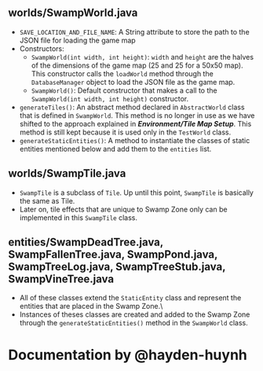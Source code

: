 ## worlds/SwampWorld.java
- `SAVE_LOCATION_AND_FILE_NAME`: A String attribute to store the path to the JSON file for loading the game map
- Constructors:
  - `SwampWorld(int width, int height)`: `width` and `height` are the halves of the dimensions of the game map (25 and 25 for a 50x50 map). This constructor calls the `loadWorld` method through the `DatabaseManager` object to load the JSON file as the game map. 
  - `SwampWorld()`: Default constructor that makes a call to the `SwampWorld(int width, int height)` constructor.
- `generateTiles()`: An abstract method declared in `AbstractWorld` class that is defined in `SwampWorld`. This method is no longer in use as we have shifted to the approach explained in ***Environment/Tile Map Setup***. This method is still kept because it is used only in the `TestWorld` class.
- `generateStaticEntities()`: A method to instantiate the classes of static entities mentioned below and add them to the `entities` list.

## worlds/SwampTile.java
- `SwampTile` is a subclass of `Tile`. Up until this point, `SwampTile` is basically the same as Tile.
- Later on, tile effects that are unique to Swamp Zone only can be implemented in this `SwampTile` class.

## entities/SwampDeadTree.java, SwampFallenTree.java, SwampPond.java, SwampTreeLog.java, SwampTreeStub.java, SwampVineTree.java
- All of these classes extend the `StaticEntity` class and represent the entities that are placed in the Swamp Zone.\
- Instances of theses classes are created and added to the Swamp Zone through the `generateStaticEntities()` method in the `SwampWorld` class.

# Documentation by @hayden-huynh